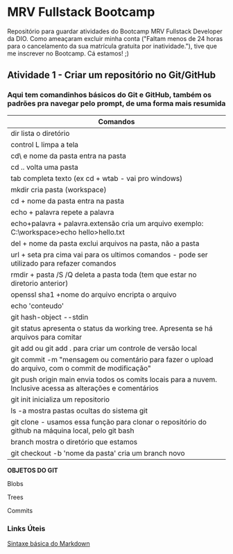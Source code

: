 # MRV Fullstack Bootcamp
Repositório para guardar atividades do Bootcamp MRV Fullstack Developer da DIO. Como ameaçaram excluir minha conta ("Faltam menos de 24 horas para o cancelamento da sua matrícula gratuita por inatividade."), tive que me inscrever no Bootcamp. Cá estamos! ;)

## Atividade 1 - Criar um repositório no Git/GitHub

### **Aqui tem comandinhos básicos do Git e GitHub, também os padrões pra navegar pelo prompt, de uma forma mais resumida**

| Comandos |
| ----------- |
|	dir		lista o diretório	|
|	control L 	limpa a tela	|
|	cd\ e nome da pasta		entra na pasta	|
|	cd ..	volta uma pasta	|
|	tab	completa texto (ex cd + wtab - vai pro windows)	|
|	mkdir cria pasta (workspace)	|
|	cd + nome da pasta	entra na pasta	|
|	echo + palavra 	repete a palavra	|
|	echo+palavra + palavra.extensão 	cria um arquivo exemplo: C:\workspace>echo hello>hello.txt	|
|	del + nome da pasta	exclui arquivos na pasta, não a pasta	|
|	url + seta pra cima vai para os ultimos comandos - pode ser utilizado para refazer comandos	|
|	rmdir + pasta /S /Q	deleta a pasta toda (tem que estar no diretorio anterior)	|
|	openssl sha1 +nome do arquivo	encripta o arquivo	|
|echo 'conteudo' | 
|	git hash-object --stdin	|
|	git status apresenta o status da working tree. Apresenta se há arquivos para comitar	|
|	git add ou git add . para criar um controle de versão local	|
|	git commit -m "mensagem ou comentário para fazer o upload do arquivo, com o commit de modificação" 	|
|git push origin main envia todos os comits locais para a nuvem. Inclusive acessa as alterações e comentários|
|	git init inicializa um repositorio	|
|	ls -a mostra pastas ocultas do sistema git	|
|	git clone - usamos essa função para clonar o repositório do github na máquina local, pelo git bash	|
|	branch mostra o diretório que estamos	|
|	git checkout -b 'nome da pasta' cria um branch novo|


**OBJETOS DO GIT**

Blobs

Trees 

Commits


### Links Úteis

[Sintaxe básica do Markdown](/https://www.markdownguide.org/)
